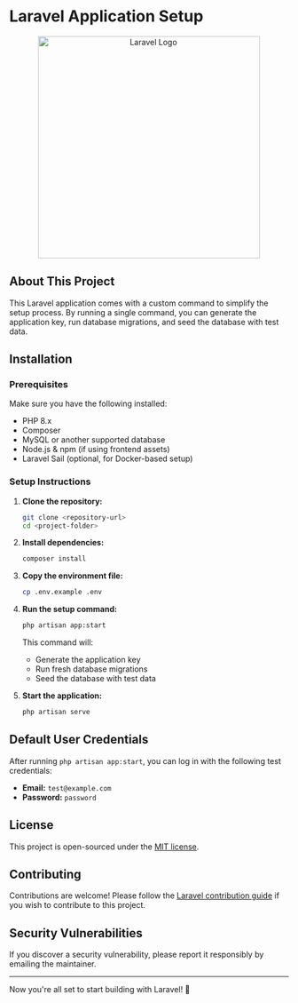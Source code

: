 # Laravel Application Setup

<p align="center">
    <a href="https://laravel.com" target="_blank">
        <img src="https://raw.githubusercontent.com/laravel/art/master/logo-lockup/5%20SVG/2%20CMYK/1%20Full%20Color/laravel-logolockup-cmyk-red.svg" width="400" alt="Laravel Logo">
    </a>
</p>

## About This Project

This Laravel application comes with a custom command to simplify the setup process. By running a single command, you can generate the application key, run database migrations, and seed the database with test data.

## Installation

### Prerequisites
Make sure you have the following installed:
- PHP 8.x
- Composer
- MySQL or another supported database
- Node.js & npm (if using frontend assets)
- Laravel Sail (optional, for Docker-based setup)

### Setup Instructions
1. **Clone the repository:**
   ```sh
   git clone <repository-url>
   cd <project-folder>
   ```

2. **Install dependencies:**
   ```sh
   composer install
   ```

3. **Copy the environment file:**
   ```sh
   cp .env.example .env
   ```

4. **Run the setup command:**
   ```sh
   php artisan app:start
   ```
   This command will:
   - Generate the application key
   - Run fresh database migrations
   - Seed the database with test data

5. **Start the application:**
   ```sh
   php artisan serve
   ```

## Default User Credentials
After running `php artisan app:start`, you can log in with the following test credentials:

- **Email:** `test@example.com`
- **Password:** `password`

## License
This project is open-sourced under the [MIT license](https://opensource.org/licenses/MIT).

## Contributing
Contributions are welcome! Please follow the [Laravel contribution guide](https://laravel.com/docs/contributions) if you wish to contribute to this project.

## Security Vulnerabilities
If you discover a security vulnerability, please report it responsibly by emailing the maintainer.

---

Now you're all set to start building with Laravel! 🚀

